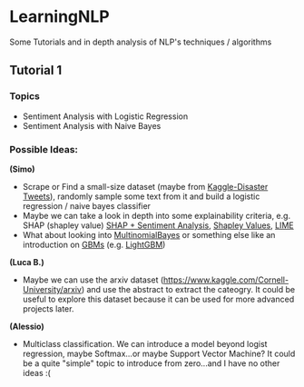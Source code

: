 # LearningNLP
Some Tutorials and in depth analysis of NLP's techniques / algorithms


## Tutorial 1

### Topics 
* Sentiment Analysis with Logistic Regression 
* Sentiment Analysis with Naive Bayes 

### Possible Ideas: 

**(Simo)** 
* Scrape or Find a small-size dataset (maybe from [Kaggle-Disaster Tweets](https://www.kaggle.com/c/nlp-getting-started)), randomly sample some text from it and build a logistic regression / naive bayes classifier 
* Maybe we can take a look in depth into some explainability criteria, e.g. SHAP (shapley value) [SHAP + Sentiment Analysis](https://slundberg.github.io/shap/notebooks/linear_explainer/Sentiment%20Analysis%20with%20Logistic%20Regression.html),  [Shapley Values](https://christophm.github.io/interpretable-ml-book/shapley.html), [LIME](https://christophm.github.io/interpretable-ml-book/lime.html#lime) 
* What about looking into [MultinomialBayes](https://scikit-learn.org/stable/modules/generated/sklearn.naive_bayes.MultinomialNB.html#:~:text=The%20multinomial%20Naive%20Bayes%20classifier,tf%2Didf%20may%20also%20work.) or something else like an introduction on [GBMs](https://en.wikipedia.org/wiki/Gradient_boosting) (e.g. [LightGBM](https://lightgbm.readthedocs.io/en/latest/))

**(Luca B.)** 
* Maybe we can use the arxiv dataset (https://www.kaggle.com/Cornell-University/arxiv) and use the abstract to extract the cateogry. It could be useful to explore this dataset because it can be used for more advanced projects later.

**(Alessio)**
* Multiclass classification. We can introduce a model beyond logist regression, maybe Softmax...or maybe Support Vector Machine? It could be a quite "simple" topic to introduce from zero...and I have no other ideas :(
